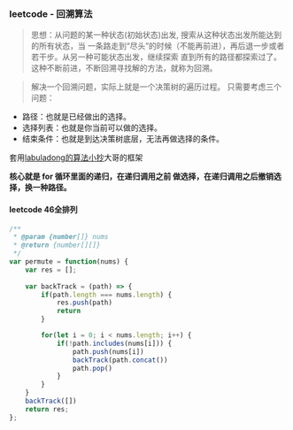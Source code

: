 ### leetcode - 回溯算法
> 思想：从问题的某一种状态(初始状态)出发, 搜索从这种状态出发所能达到的所有状态，当 一条路走到“尽头”的时候（不能再前进），再后退一步或者若干步。从另一种可能状态出发，继续探索 直到所有的路径都探索过了。这种不断前进，不断回溯寻找解的方法，就称为回溯。

> 解决一个回溯问题，实际上就是一个决策树的遍历过程。 只需要考虑三个问题：
- 路径：也就是已经做出的选择。
- 选择列表：也就是你当前可以做的选择。
- 结束条件：也就是到达决策树底层，无法再做选择的条件。

套用[labuladong的算法小抄](https://labuladong.gitbook.io/algo/suan-fa-si-wei-xi-lie/3.1-hui-su-suan-fa-dfs-suan-fa-pian/hui-su-suan-fa-xiang-jie-xiu-ding-ban)大哥的框架

**核心就是 for 循环里面的递归，在递归调用之前 做选择，在递归调用之后撤销选择，换一种路径。**

#### leetcode 46全排列
```javascript
/**
 * @param {number[]} nums
 * @return {number[][]}
 */
var permute = function(nums) {
    var res = [];
    
    var backTrack = (path) => {
        if(path.length === nums.length) {
            res.push(path)
            return
        }

        for(let i = 0; i < nums.length; i++) {
            if(!path.includes(nums[i])) {
                path.push(nums[i])
                backTrack(path.concat())
                path.pop()
            }
        }
    }
    backTrack([])
    return res;
};
```